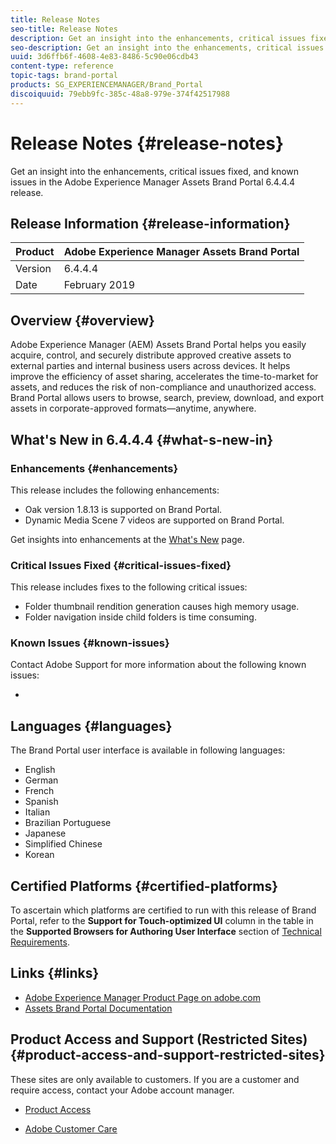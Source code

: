 ```yaml
---
title: Release Notes
seo-title: Release Notes
description: Get an insight into the enhancements, critical issues fixed, and known issues in the Adobe Experience Manager Assets Brand Portal 6.4.4.4 release.
seo-description: Get an insight into the enhancements, critical issues fixed, and known issues in the Adobe Experience Manager Assets Brand Portal 6.4.4.4 release.
uuid: 3d6ffb6f-4608-4e83-8486-5c90e06cdb43
content-type: reference
topic-tags: brand-portal
products: SG_EXPERIENCEMANAGER/Brand_Portal
discoiquuid: 79ebb9fc-385c-48a8-979e-374f42517988
---
```


# Release Notes {#release-notes}

Get an insight into the enhancements, critical issues fixed, and known issues in the Adobe Experience Manager Assets Brand Portal 6.4.4.4 release.

## Release Information {#release-information}

| Product |Adobe Experience Manager Assets Brand Portal |
|---|---|
| Version |6.4.4.4 |
| Date |February 2019 |

## Overview {#overview}

Adobe Experience Manager (AEM) Assets Brand Portal helps you easily acquire, control, and securely distribute approved creative assets to external parties and internal business users across devices. It helps improve the efficiency of asset sharing, accelerates the time-to-market for assets, and reduces the risk of non-compliance and unauthorized access. Brand Portal allows users to browse, search, preview, download, and export assets in corporate-approved formats—anytime, anywhere.

## What's New in 6.4.4.4 {#what-s-new-in}

### Enhancements {#enhancements}

This release includes the following enhancements:

* Oak version 1.8.13 is supported on Brand Portal.
* Dynamic Media Scene 7 videos are supported on Brand Portal.

Get insights into enhancements at the [What's New](whats-new.md) page.

### Critical Issues Fixed {#critical-issues-fixed}

This release includes fixes to the following critical issues:

* Folder thumbnail rendition generation causes high memory usage.
* Folder navigation inside child folders is time consuming.

### Known Issues {#known-issues}

Contact Adobe Support for more information about the following known issues:

* 

## Languages {#languages}

The Brand Portal user interface is available in following languages:

* English
* German
* French
* Spanish
* Italian
* Brazilian Portuguese
* Japanese
* Simplified Chinese
* Korean

## Certified Platforms {#certified-platforms}

To ascertain which platforms are certified to run with this release of Brand Portal, refer to the **Support for Touch-optimized UI** column in the table in the **Supported Browsers for Authoring User Interface** section of [Technical Requirements](https://helpx.adobe.com/experience-manager/6-4/sites/deploying/using/technical-requirements.html).

## Links {#links}

* [Adobe Experience Manager Product Page on adobe.com](http://www.adobe.com/in/marketing-cloud/experience-manager.html)
* [Assets Brand Portal Documentation](https://helpx.adobe.com/experience-manager/brand-portal/user-guide.html)

## Product Access and Support (Restricted Sites) {#product-access-and-support-restricted-sites}

These sites are only available to customers. If you are a customer and require access, contact your Adobe account manager.

* [](https://daycare.day.com) [Product Access](https://login.marketing.adobe.com)

* [Adobe Customer Care](https://helpx.adobe.com/contact.html)
